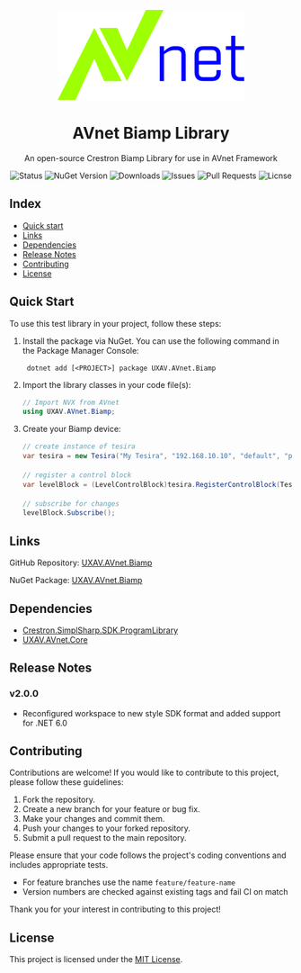 <p align="center">
   <img src="avnet_logo.svg">
</p>

<h1 align="center">AVnet Biamp Library</a></h1>

<p align="center">An open-source Crestron Biamp Library for use in AVnet Framework</p>

<p align="center">
   <img alt="Status" src="https://img.shields.io/github/actions/workflow/status/uxav/UXAV.AVnet.Biamp/test.yml?branch=main&style=flat&logo=github&label=status">
   <img alt="NuGet Version" src="https://img.shields.io/nuget/v/UXAV.AVnet.Biamp?style=flat&logo=nuget">
   <img alt="Downloads" src="https://img.shields.io/nuget/dt/UXAV.AVnet.Biamp?style=flat&logo=nuget">
   <img alt="Issues" src="https://img.shields.io/github/issues/uxav/UXAV.AVnet.Biamp?style=flat&logo=github">
   <img alt="Pull Requests" src="https://img.shields.io/github/issues-pr/uxav/UXAV.AVnet.Biamp?style=flat&logo=github">
   <img alt="Licnse" src="https://img.shields.io/github/license/uxav/UXAV.AVnet.Biamp?style=flat">
</p>

## Index

- [Quick start](#quick-start)
- [Links](#links)
- [Dependencies](#dependencies)
- [Release Notes](#release-notes)
- [Contributing](#contributing)
- [License](LICENSE)

## Quick Start

To use this test library in your project, follow these steps:

1. Install the package via NuGet. You can use the following command in the Package Manager Console:

   ```
    dotnet add [<PROJECT>] package UXAV.AVnet.Biamp
   ```

2. Import the library classes in your code file(s):

   ```csharp
   // Import NVX from AVnet
   using UXAV.AVnet.Biamp;
   ```

3. Create your Biamp device:

   ```csharp
   // create instance of tesira
   var tesira = new Tesira("My Tesira", "192.168.10.10", "default", "password");

   // register a control block
   var levelBlock = (LevelControlBlock)tesira.RegisterControlBlock(TesiraBlockType.LevelControlBlock, "LEVEL_INSTANCE_TAG");

   // subscribe for changes
   levelBlock.Subscribe();
   ```

## Links

GitHub Repository: [UXAV.AVnet.Biamp](https://github.com/uxav/UXAV.AVnet.Biamp)

NuGet Package: [UXAV.AVnet.Biamp](https://www.nuget.org/packages/UXAV.AVnet.Biamp)

## Dependencies

- [Crestron.SimplSharp.SDK.ProgramLibrary](https://www.nuget.org/packages/Crestron.SimplSharp.SDK.ProgramLibrary)
- [UXAV.AVnet.Core](https://www.nuget.org/packages/UXAV.AVnet.Core)

## Release Notes

### v2.0.0

- Reconfigured workspace to new style SDK format and added support for .NET 6.0

## Contributing

Contributions are welcome! If you would like to contribute to this project, please follow these guidelines:

1. Fork the repository.
2. Create a new branch for your feature or bug fix.
3. Make your changes and commit them.
4. Push your changes to your forked repository.
5. Submit a pull request to the main repository.

Please ensure that your code follows the project's coding conventions and includes appropriate tests.

- For feature branches use the name `feature/feature-name`
- Version numbers are checked against existing tags and fail CI on match

Thank you for your interest in contributing to this project!

## License

This project is licensed under the [MIT License](LICENSE.md).
